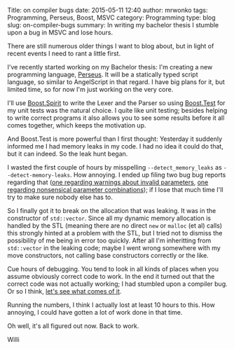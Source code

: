 Title: on compiler bugs
date: 2015-05-11 12:40
author: mrwonko
tags: Programming, Perseus, Boost, MSVC
category: Programming
type: blog
slug: on-compiler-bugs
summary: In writing my bachelor thesis I stumble upon a bug in MSVC and lose hours.

There are still numerous older things I want to blog about, but in light of recent events I need to rant a little first.

I've recently started working on my Bachelor thesis: I'm creating a new programming language, [Perseus](https://www.github.com/mrwonko/perseus). It will be a statically typed script language, so similar to AngelScript in that regard. I have big plans for it, but limited time, so for now I'm just working on the very core.

I'll use [Boost.Spirit](http://www.boost.org/doc/libs/1_58_0/libs/spirit/doc/html/index.html) to write the Lexer and the Parser so using [Boost.Test](http://www.boost.org/doc/libs/1_58_0/libs/test/doc/html/index.html) for my unit tests was the natural choice. I quite like unit testing; besides helping to write correct programs it also allows you to see some results before it all comes together, which keeps the motivation up.

And Boost.Test is more powerful than I first thought: Yesterday it suddenly informed me I had memory leaks in my code. I had no idea it could do that, but it can indeed. So the leak hunt began.

I wasted the first couple of hours by misspelling `--detect_memory_leaks` as `--detect-memory-leaks`. How annoying. I ended up filing two bug bug reports regarding that ([one regarding warnings about invalid parameters](https://svn.boost.org/trac/boost/ticket/11279), [one regarding nonsensical parameter combinations](https://svn.boost.org/trac/boost/ticket/11278)); if I lose that much time I'll try to make sure nobody else has to.

So I finally got it to break on the allocation that was leaking. It was in the constructor of `std::vector`. Since all my dynamic memory allocation is handled by the STL (meaning there are no direct `new` or `malloc` (et al) calls) this strongly hinted at a problem with the STL, but I tried not to dismiss the possibility of me being in error too quickly. After all I'm inheritting from `std::vector` in the leaking code; maybe I went wrong somewhere with my move constructors, not calling base constructors correctly or the like.

Cue hours of debugging. You tend to look in all kinds of places when you assume obviously correct code to work. In the end it turned out that the correct code was not actually working; I had stumbled upon a compiler bug. Or so I think, [let's see what comes of it](https://connect.microsoft.com/VisualStudio/feedback/details/1322217).

Running the numbers, I think I actually lost at least 10 hours to this. How annoying, I could have gotten a lot of work done in that time.

Oh well, it's all figured out now. Back to work.

Willi
